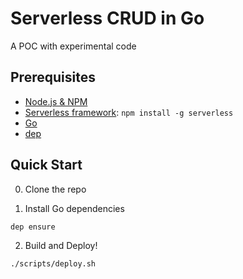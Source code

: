 # Serverless CRUD in Go

A POC with experimental code

## Prerequisites

- [Node.js & NPM](https://github.com/creationix/nvm)
- [Serverless framework](https://serverless.com/framework/docs/providers/aws/guide/installation/): `npm install -g serverless`
- [Go](https://golang.org/dl/)
- [dep](https://github.com/golang/dep)

## Quick Start

0. Clone the repo

1. Install Go dependencies

```
dep ensure
```

2. Build and Deploy!

```
./scripts/deploy.sh
```
